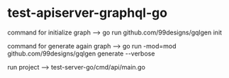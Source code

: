 # test-apiserver-graphql-go

command for initialize graph -->
go run github.com/99designs/gqlgen init

command for generate again graph -->
go run -mod=mod github.com/99designs/gqlgen generate --verbose

run project --> test-server-go/cmd/api/main.go
